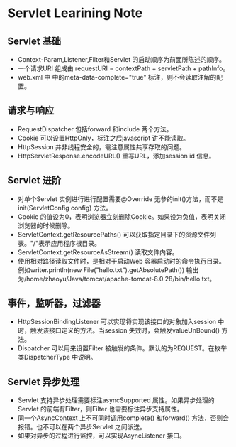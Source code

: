 # Servlet Learining Note

## Servlet 基础
   * Context-Param,Listener,Filter和Servlet 的启动顺序为前面所陈述的顺序。
   * 一个请求URI 组成由 requestURI = contextPath + servletPath + pathInfo。
   * web.xml 中<web-app> 中的meta-data-complete="true" 标注，则不会读取注解的配置。
   
## 请求与响应
   * RequestDispatcher 包括forward 和include 两个方法。
   * Cookie 可以设置HttpOnly，标注之后javascript 讲不能读取。
   * HttpSession 并非线程安全的，需注意属性共享存取的问题。
   * HttpServletResponse.encodeURL() 重写URL，添加session id 信息。

## Servlet 进阶
   * 对单个Servlet 实例进行进行配置需要@Override 无参的init()方法，而不是init(ServletConfig config) 方法。
   * Cookie 的值设为0，表明浏览器立刻删除Cookie。如果设为负值，表明关闭浏览器的时候删除。
   * ServletContext.getResourcePaths() 可以获取指定目录下的资源文件列表。"/"表示应用程序根目录。
   * ServletContext.getResourceAsStream() 读取文件内容。
   * 使用相对路径读取文件时，是相对于启动Web 容器启动时的命令执行目录。例如writer.println(new File("hello.txt").getAbsolutePath()) 输出为/home/zhaoyu/Java/tomcat/apache-tomcat-8.0.28/bin/hello.txt。

## 事件，监听器，过滤器
   * HttpSessionBindingListener 可以实现将实现该接口的对象加入session 中时，触发该接口定义的方法。当session 失效时，会触发valueUnBound() 方法。
   * Dispatcher 可以用来设置Filter 被触发的条件。默认的为REQUEST。在枚举类DispatcherType 中说明。

## Servlet 异步处理
   * Servlet 支持异步处理需要标注asyncSupported 属性。如果异步处理的Servlet 的前端有Filter，则Filter 也需要标注异步支持属性。
   * 同一个AsyncContext 上不可同时调用complete() 和forward() 方法，否则会报错。也不可以在两个异步Servlet 之间派送。
   * 如果对异步的过程进行监控，可以实现AsyncListener 接口。
